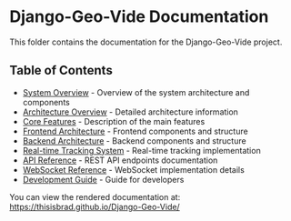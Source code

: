 # Django-Geo-Vide Documentation

This folder contains the documentation for the Django-Geo-Vide project.

## Table of Contents

- [System Overview](system-overview.md) - Overview of the system architecture and components
- [Architecture Overview](architecture-overview.md) - Detailed architecture information
- [Core Features](core-features.md) - Description of the main features
- [Frontend Architecture](frontend-architecture.md) - Frontend components and structure
- [Backend Architecture](backend-architecture.md) - Backend components and structure
- [Real-time Tracking System](real-time-tracking.md) - Real-time tracking implementation
- [API Reference](api-reference.md) - REST API endpoints documentation
- [WebSocket Reference](websocket-reference.md) - WebSocket implementation details
- [Development Guide](development-guide.md) - Guide for developers

You can view the rendered documentation at: https://thisisbrad.github.io/Django-Geo-Vide/